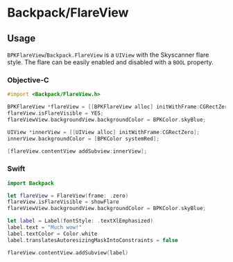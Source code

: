 # Backpack/FlareView

## Usage

`BPKFlareView`/`Backpack.FlareView` is a `UIView` with the Skyscanner flare style. The flare can be easily enabled and disabled with a `BOOL` property.

### Objective-C

```objective-c
#import <Backpack/FlareView.h>

BPKFlareView *flareView = [[BPKFlareView alloc] initWithFrame:CGRectZero];
flareView.isFlareVisible = YES;
flareViewView.backgroundView.backgroundColor = BPKColor.skyBlue;

UIView *innerView = [[UIView alloc] initWithFrame:CGRectZero];
innerView.backgroundColor = [BPKColor systemRed];

[flareView.contentView addSubview:innerView];
```

### Swift

```swift
import Backpack

let flareView = FlareView(frame: .zero)
flareView.isFlareVisible = showFlare
flareViewView.backgroundView.backgroundColor = BPKColor.skyBlue;

let label = Label(fontStyle: .textXlEmphasized)
label.text = "Much wow!"
label.textColor = Color.white
label.translatesAutoresizingMaskIntoConstraints = false

flareView.contentView.addSubview(label)
```

